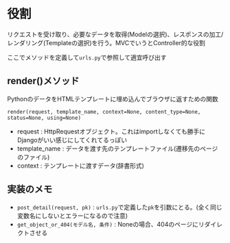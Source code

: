 # 役割
リクエストを受け取り、必要なデータを取得(Modelの選択)、レスポンスの加工/レンダリング(Templateの選択)を行う。MVCでいうとController的な役割

ここでメソッドを定義して`urls.py`で参照して適宜呼び出す

## render()メソッド
PythonのデータをHTMLテンプレートに埋め込んでブラウザに返すための関数
```
render(request, template_name, context=None, content_type=None, status=None, using=None)
```
- request : HttpRequestオブジェクト。これはimportしなくても勝手にDjangoがいい感じにしてくれてるっぽい
- template_name : データを渡す先のテンプレートファイル(遷移先のページのファイル)
- context : テンプレートに渡すデータ(辞書形式)

## 実装のメモ
- `post_detail(request, pk)` : `urls.py`で定義した`pk`を引数にとる。(全く同じ変数名にしないとエラーになるので注意)
- `get_object_or_404(モデル名, 条件)` : Noneの場合、404のページにリダイレクトさせる